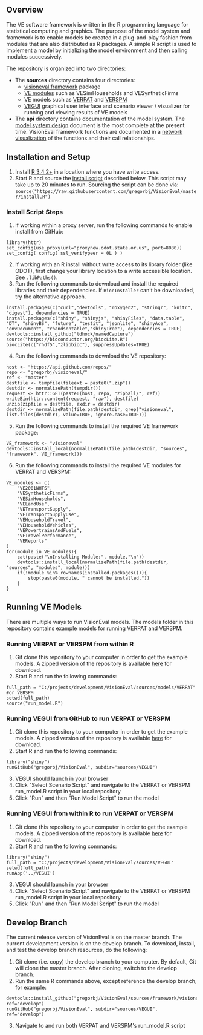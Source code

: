 ## Overview 
The VE software framework is written in the R programming language for statistical computing and graphics.  The purpose of the model system and framework is to enable models be created in a plug-and-play fashion from modules that are also distributed as R packages. A simple R script is used to implement a model by initializing the model environment and then calling modules successively.

The [repository](https://github.com/gregorbj/VisionEval) is organized into two directories:
- The **sources** directory contains four directories:
  - [visioneval framework](https://github.com/gregorbj/VisionEval/tree/master/sources/framework/visioneval) package
  - [VE modules](https://github.com/gregorbj/VisionEval/tree/master/sources/modules) such as VESimHouseholds and VESyntheticFirms
  - VE models such as [VERPAT](https://github.com/gregorbj/VisionEval/tree/master/sources/models/VERPAT) and [VERSPM](https://github.com/gregorbj/VisionEval/tree/master/sources/models/VERSPM)
  - [VEGUI](https://github.com/gregorbj/VisionEval/tree/master/sources/VEGUI) graphical user interface and scenario viewer / visualizer for running and viewing results of VE models
- The **api** directory contains documentation of the model system. The [model system design](https://github.com/gregorbj/VisionEval/blob/master/api/model_system_design.md) document is the most complete at the present time. VisionEval framework functions are documented in a [network visualization](https://gregorbj.github.io/VisionEval/website/visioneval_functions.html) of the functions and their call relationships.

## Installation and Setup
  1. Install [R 3.4.2+](https://cran.r-project.org) in a location where you have write access.
  2. Start R and source the [install script](https://github.com/gregorbj/VisionEval/blob/master/install.R) described below. This script may take up to 20 minutes to run.  Sourcing the script can be done via: `source("https://raw.githubusercontent.com/gregorbj/VisionEval/master/install.R")`

### Install Script Steps
  1. If working within a proxy server, run the following commands to enable install from GitHub:
```
library(httr)
set_config(use_proxy(url="proxynew.odot.state.or.us", port=8080)) 
set_config( config( ssl_verifypeer = 0L ) )
```
  2. If working with an R install without write access to its library folder (like ODOT), first change your library location to a write accessible location.  See `.libPaths()`.
  3. Run the following commands to download and install the required libraries and their dependencies.  If `BiocInstaller` can't be downloaded, try the alternative approach.
```
install.packages(c("curl","devtools", "roxygen2", "stringr", "knitr", "digest"), dependencies = TRUE)
install.packages(c("shiny", "shinyjs", "shinyFiles", "data.table", "DT", "shinyBS", "future", "testit", "jsonlite", "shinyAce", "envDocument", "rhandsontable","shinyTree"), dependencies = TRUE)
devtools::install_github("tdhock/namedCapture")
source("https://bioconductor.org/biocLite.R")
biocLite(c("rhdf5","zlibbioc"), suppressUpdates=TRUE)
```
  4. Run the following commands to download the VE repository:
```
host <- "https://api.github.com/repos/"
repo <- "gregorbj/visioneval/"
ref <- "master"
destfile <- tempfile(fileext = paste0(".zip"))
destdir <- normalizePath(tempdir())
request <- httr::GET(paste0(host, repo, "zipball/", ref))
writeBin(httr::content(request, "raw"), destfile)
unzip(zipfile = destfile, exdir = destdir)
destdir <- normalizePath(file.path(destdir, grep("visioneval", list.files(destdir), value=TRUE, ignore.case=TRUE)))
```
  5. Run the following commands to install the required VE framework package:
```
VE_framework <- "visioneval"
devtools::install_local(normalizePath(file.path(destdir, "sources", "framework", VE_framework)))
```
  6. Run the following commands to install the required VE modules for VERPAT and VERSPM:
```
VE_modules <- c(
	"VE2001NHTS",
	"VESyntheticFirms",
	"VESimHouseholds",
	"VELandUse",
	"VETransportSupply",
	"VETransportSupplyUse",
	"VEHouseholdTravel",
	"VEHouseholdVehicles",
	"VEPowertrainsAndFuels",
	"VETravelPerformance",
	"VEReports"
)
for(module in VE_modules){
	cat(paste("\nInstalling Module:", module,"\n"))
	devtools::install_local(normalizePath(file.path(destdir, "sources", "modules", module)))
	if(!module %in% rownames(installed.packages())){
		stop(paste0(module, " cannot be installed."))
	}
}
```

## Running VE Models
There are multiple ways to run VisionEval models.  The models folder in this repository contains example models for running VERPAT and VERSPM.

### Running VERPAT or VERSPM from within R
  1. Git clone this repository to your computer in order to get the example models.  A zipped version of the repository is available [here](https://github.com/gregorbj/VisionEval/archive/master.zip) for download.
  2. Start R and run the following commands:

```
full_path = "C:/projects/development/VisionEval/sources/models/VERPAT" #or VERSPM 	
setwd(full_path)
source("run_model.R")
```

### Running VEGUI from GitHub to run VERPAT or VERSPM
  1. Git clone this repository to your computer in order to get the example models.  A zipped version of the repository is available [here](https://github.com/gregorbj/VisionEval/archive/master.zip) for download.
  1. Start R and run the following commands:

```
library("shiny")
runGitHub("gregorbj/VisionEval", subdir="sources/VEGUI")
```
  3. VEGUI should launch in your browser
  4. Click "Select Scenario Script" and navigate to the VERPAT or VERSPM run_model.R script in your local repository
  5. Click "Run" and then "Run Model Script" to run the model

### Running VEGUI from within R to run VERPAT or VERSPM
  1. Git clone this repository to your computer in order to get the example models.  A zipped version of the repository is available [here](https://github.com/gregorbj/VisionEval/archive/master.zip) for download.
  1. Start R and run the following commands:

```
library("shiny")
full_path = "C:/projects/development/VisionEval/sources/VEGUI"
setwd(full_path)	
runApp('../VEGUI')
```
  3. VEGUI should launch in your browser
  4. Click "Select Scenario Script" and navigate to the VERPAT or VERSPM run_model.R script in your local repository
  5. Click "Run" and then "Run Model Script" to run the model

## Develop Branch

The current release version of VisionEval is on the master branch.  The current development version is on
the develop branch.  To download, install, and test the develop branch resources, do the following:
  1. Git clone (i.e. copy) the develop branch to your computer.  By default, Git will clone the master branch.  After cloning, switch to the develop branch.
  2. Run the same R commands above, except reference the develop branch, for example:
```
devtools::install_github("gregorbj/VisionEval/sources/framework/visioneval", ref="develop")
runGitHub("gregorbj/VisionEval", subdir="sources/VEGUI", ref="develop")
```
  3. Navigate to and run both VERPAT and VERSPM's run_model.R script 
